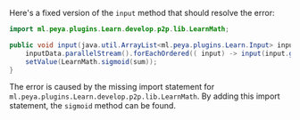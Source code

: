 Here's a fixed version of the `input` method that should resolve the error:

```java
import ml.peya.plugins.Learn.develop.p2p.lib.LearnMath;

public void input(java.util.ArrayList<ml.peya.plugins.Learn.Input> inputData) {
    inputData.parallelStream().forEachOrdered(( input) -> input(input.getWeightingValue()));
    setValue(LearnMath.sigmoid(sum));
}
```

The error is caused by the missing import statement for `ml.peya.plugins.Learn.develop.p2p.lib.LearnMath`. By adding this import statement, the `sigmoid` method can be found.